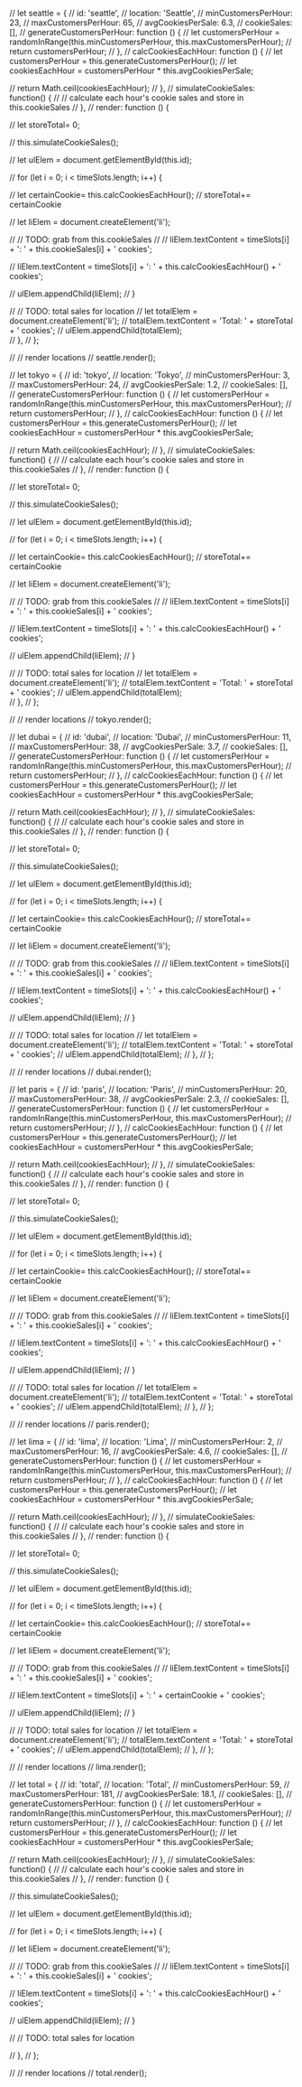   // let seattle = {
  //   id: 'seattle',
  //   location: 'Seattle',
  //   minCustomersPerHour: 23,
  //   maxCustomersPerHour: 65,
  //   avgCookiesPerSale: 6.3,
  //   cookieSales: [],
  //   generateCustomersPerHour: function () {
  //     let customersPerHour = randomInRange(this.minCustomersPerHour, this.maxCustomersPerHour);
  //     return customersPerHour;
  //   },
  //   calcCookiesEachHour: function () {
  //     let customersPerHour = this.generateCustomersPerHour();
  //     let cookiesEachHour = customersPerHour * this.avgCookiesPerSale;
  
  //     return Math.ceil(cookiesEachHour);
  //   },
  //   simulateCookieSales: function() {
  //     // calculate each hour's cookie sales and store in this.cookieSales
  //   },
  //   render: function () {

  //     let storeTotal= 0;
  
  //     this.simulateCookieSales();
  
  //     let ulElem = document.getElementById(this.id);
  
  //     for (let i = 0; i < timeSlots.length; i++) {

  //       let certainCookie= this.calcCookiesEachHour();
  //       storeTotal+= certainCookie        
  
  //       let liElem = document.createElement('li');
  
  //       // TODO: grab from this.cookieSales
  //       // liElem.textContent = timeSlots[i] + ': ' + this.cookieSales[i] + ' cookies';
  
  //       liElem.textContent = timeSlots[i] + ': ' + this.calcCookiesEachHour() + ' cookies';
  
  //       ulElem.appendChild(liElem);
  //     }
  
  //     // TODO: total sales for location
  //     let totalElem = document.createElement('li');
  //     totalElem.textContent = 'Total: ' + storeTotal + ' cookies';
  //     ulElem.appendChild(totalElem);  
  //   },
  // };
  
  
  
  // // render locations
  // seattle.render();

  // let tokyo = {
  //   id: 'tokyo',
  //   location: 'Tokyo',
  //   minCustomersPerHour: 3,
  //   maxCustomersPerHour: 24,
  //   avgCookiesPerSale: 1.2,
  //   cookieSales: [],
  //   generateCustomersPerHour: function () {
  //     let customersPerHour = randomInRange(this.minCustomersPerHour, this.maxCustomersPerHour);
  //     return customersPerHour;
  //   },
  //   calcCookiesEachHour: function () {
  //     let customersPerHour = this.generateCustomersPerHour();
  //     let cookiesEachHour = customersPerHour * this.avgCookiesPerSale;
  
  //     return Math.ceil(cookiesEachHour);
  //   },
  //   simulateCookieSales: function() {
  //     // calculate each hour's cookie sales and store in this.cookieSales
  //   },
  //   render: function () {

  //     let storeTotal= 0;
  
  //     this.simulateCookieSales();
  
  //     let ulElem = document.getElementById(this.id);
  
  //     for (let i = 0; i < timeSlots.length; i++) {

  //       let certainCookie= this.calcCookiesEachHour();
  //       storeTotal+= certainCookie        
  
  //       let liElem = document.createElement('li');
  
  //       // TODO: grab from this.cookieSales
  //       // liElem.textContent = timeSlots[i] + ': ' + this.cookieSales[i] + ' cookies';
  
  //       liElem.textContent = timeSlots[i] + ': ' + this.calcCookiesEachHour() + ' cookies';
  
  //       ulElem.appendChild(liElem);
  //     }
  
  //     // TODO: total sales for location
  //     let totalElem = document.createElement('li');
  //     totalElem.textContent = 'Total: ' + storeTotal + ' cookies';
  //     ulElem.appendChild(totalElem);  
  //   },
  // };
  
  
  
  // // render locations
  // tokyo.render();

  // let dubai = {
  //   id: 'dubai',
  //   location: 'Dubai',
  //   minCustomersPerHour: 11,
  //   maxCustomersPerHour: 38,
  //   avgCookiesPerSale: 3.7,
  //   cookieSales: [],
  //   generateCustomersPerHour: function () {
  //     let customersPerHour = randomInRange(this.minCustomersPerHour, this.maxCustomersPerHour);
  //     return customersPerHour;
  //   },
  //   calcCookiesEachHour: function () {
  //     let customersPerHour = this.generateCustomersPerHour();
  //     let cookiesEachHour = customersPerHour * this.avgCookiesPerSale;
  
  //     return Math.ceil(cookiesEachHour);
  //   },
  //   simulateCookieSales: function() {
  //     // calculate each hour's cookie sales and store in this.cookieSales
  //   },
  //   render: function () {

  //     let storeTotal= 0;
  
  //     this.simulateCookieSales();
  
  //     let ulElem = document.getElementById(this.id);
  
  //     for (let i = 0; i < timeSlots.length; i++) {

  //       let certainCookie= this.calcCookiesEachHour();
  //       storeTotal+= certainCookie

  //       let liElem = document.createElement('li');
  
  //       // TODO: grab from this.cookieSales
  //       // liElem.textContent = timeSlots[i] + ': ' + this.cookieSales[i] + ' cookies';
  
  //       liElem.textContent = timeSlots[i] + ': ' + this.calcCookiesEachHour() + ' cookies';
  
  //       ulElem.appendChild(liElem);
  //     }
  
  //     // TODO: total sales for location
  //     let totalElem = document.createElement('li');
  //     totalElem.textContent = 'Total: ' + storeTotal + ' cookies';
  //     ulElem.appendChild(totalElem); 
  //   },
  // };
  
  
  
  // // render locations
  // dubai.render();

  // let paris = {
  //   id: 'paris',
  //   location: 'Paris',
  //   minCustomersPerHour: 20,
  //   maxCustomersPerHour: 38,
  //   avgCookiesPerSale: 2.3,
  //   cookieSales: [],
  //   generateCustomersPerHour: function () {
  //     let customersPerHour = randomInRange(this.minCustomersPerHour, this.maxCustomersPerHour);
  //     return customersPerHour;
  //   },
  //   calcCookiesEachHour: function () {
  //     let customersPerHour = this.generateCustomersPerHour();
  //     let cookiesEachHour = customersPerHour * this.avgCookiesPerSale;
  
  //     return Math.ceil(cookiesEachHour);
  //   },
  //   simulateCookieSales: function() {
  //     // calculate each hour's cookie sales and store in this.cookieSales
  //   },
  //   render: function () {

  //     let storeTotal= 0;
  
  //     this.simulateCookieSales();
  
  //     let ulElem = document.getElementById(this.id);
  
  //     for (let i = 0; i < timeSlots.length; i++) {

  //       let certainCookie= this.calcCookiesEachHour();
  //       storeTotal+= certainCookie        
  
  //       let liElem = document.createElement('li');
  
  //       // TODO: grab from this.cookieSales
  //       // liElem.textContent = timeSlots[i] + ': ' + this.cookieSales[i] + ' cookies';
  
  //       liElem.textContent = timeSlots[i] + ': ' + this.calcCookiesEachHour() + ' cookies';
  
  //       ulElem.appendChild(liElem);
  //     }
  
  //     // TODO: total sales for location
  //     let totalElem = document.createElement('li');
  //     totalElem.textContent = 'Total: ' + storeTotal + ' cookies';
  //     ulElem.appendChild(totalElem);
  //   },
  // };
  
  
  
  // // render locations
  // paris.render();

  // let lima = {
  //   id: 'lima',
  //   location: 'Lima',
  //   minCustomersPerHour: 2,
  //   maxCustomersPerHour: 16,
  //   avgCookiesPerSale: 4.6,
  //   cookieSales: [],
  //   generateCustomersPerHour: function () {
  //     let customersPerHour = randomInRange(this.minCustomersPerHour, this.maxCustomersPerHour);
  //     return customersPerHour;
  //   },
  //   calcCookiesEachHour: function () {
  //     let customersPerHour = this.generateCustomersPerHour();
  //     let cookiesEachHour = customersPerHour * this.avgCookiesPerSale;
  
  //     return Math.ceil(cookiesEachHour);
  //   },
  //   simulateCookieSales: function() {
  //     // calculate each hour's cookie sales and store in this.cookieSales
  //   },
  //   render: function () {
      
  //     let storeTotal= 0;

  //     this.simulateCookieSales();
  
  //     let ulElem = document.getElementById(this.id);
  
  //     for (let i = 0; i < timeSlots.length; i++) {
        
  //       let certainCookie= this.calcCookiesEachHour();
  //       storeTotal+= certainCookie

  //       let liElem = document.createElement('li');
  
  //       // TODO: grab from this.cookieSales
  //       // liElem.textContent = timeSlots[i] + ': ' + this.cookieSales[i] + ' cookies';
  
  //       liElem.textContent = timeSlots[i] + ': ' + certainCookie + ' cookies';
  
  //       ulElem.appendChild(liElem);
  //     }
  
  //     // TODO: total sales for location
  //     let totalElem = document.createElement('li');
  //     totalElem.textContent = 'Total: ' + storeTotal + ' cookies';
  //     ulElem.appendChild(totalElem);
  //   },
  // };
  
  
  
  // // render locations
  // lima.render();

  // let total = {
  //   id: 'total',
  //   location: 'Total',
  //   minCustomersPerHour: 59,
  //   maxCustomersPerHour: 181,
  //   avgCookiesPerSale: 18.1,
  //   cookieSales: [],
  //   generateCustomersPerHour: function () {
  //     let customersPerHour = randomInRange(this.minCustomersPerHour, this.maxCustomersPerHour);
  //     return customersPerHour;
  //   },
  //   calcCookiesEachHour: function () {
  //     let customersPerHour = this.generateCustomersPerHour();
  //     let cookiesEachHour = customersPerHour * this.avgCookiesPerSale;
  
  //     return Math.ceil(cookiesEachHour);
  //   },
  //   simulateCookieSales: function() {
  //     // calculate each hour's cookie sales and store in this.cookieSales
  //   },
  //   render: function () {
  
  //     this.simulateCookieSales();
  
  //     let ulElem = document.getElementById(this.id);
  
  //     for (let i = 0; i < timeSlots.length; i++) {
  
  //       let liElem = document.createElement('li');
  
  //       // TODO: grab from this.cookieSales
  //       // liElem.textContent = timeSlots[i] + ': ' + this.cookieSales[i] + ' cookies';
  
  //       liElem.textContent = timeSlots[i] + ': ' + this.calcCookiesEachHour() + ' cookies';
  
  //       ulElem.appendChild(liElem);
  //     }
  
  //     // TODO: total sales for location
  
  //   },
  // };
  
  
  
  // // render locations
  // total.render();